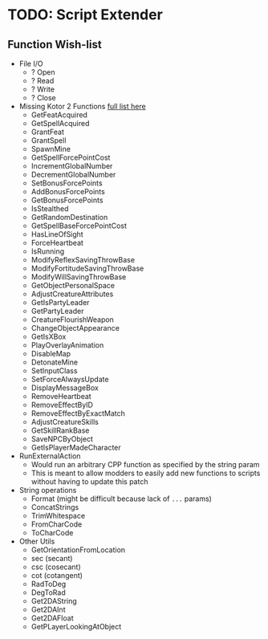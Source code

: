 # TODO: Script Extender

## Function Wish-list
- File I/O
	- ? Open
	- ? Read
	- ? Write
	- ? Close
- Missing Kotor 2 Functions [full list here](https://www.dropbox.com/scl/fi/di36bt4sqd4l32up8iw3n/KOTOR-NSS-Tables.xlsx?rlkey=p7c7vtygpd3sy12idv169oj27&e=1&st=q0z9k5hq&dl=0)
	- GetFeatAcquired
	- GetSpellAcquired
	- GrantFeat
	- GrantSpell
	- SpawnMine
	- GetSpellForcePointCost
	- IncrementGlobalNumber
	- DecrementGlobalNumber
	- SetBonusForcePoints
	- AddBonusForcePoints
	- GetBonusForcePoints
	- IsStealthed
	- GetRandomDestination
	- GetSpellBaseForcePointCost
	- HasLineOfSight
	- ForceHeartbeat
	- IsRunning
	- ModifyReflexSavingThrowBase
	- ModifyFortitudeSavingThrowBase
	- ModifyWillSavingThrowBase
	- GetObjectPersonalSpace
	- AdjustCreatureAttributes
	- GetIsPartyLeader
	- GetPartyLeader
	- CreatureFlourishWeapon
	- ChangeObjectAppearance
	- GetIsXBox
	- PlayOverlayAnimation
	- DisableMap
	- DetonateMine
	- SetInputClass
	- SetForceAlwaysUpdate
	- DisplayMessageBox
	- RemoveHeartbeat
	- RemoveEffectByID
	- RemoveEffectByExactMatch
	- AdjustCreatureSkills
	- GetSkillRankBase
	- SaveNPCByObject
	- GetIsPlayerMadeCharacter
- RunExternalAction
	- Would run an arbitrary CPP function as specified by the string param
	- This is meant to allow modders to easily add new functions to scripts without having to update this patch
- String operations
	- Format (might be difficult because lack of `...` params)
	- ConcatStrings
	- TrimWhitespace
	- FromCharCode
	- ToCharCode
- Other Utils
	- GetOrientationFromLocation
	- sec (secant)
	- csc (cosecant)
	- cot (cotangent)
	- RadToDeg
	- DegToRad
	- Get2DAString
	- Get2DAInt
	- Get2DAFloat
	- GetPLayerLookingAtObject
